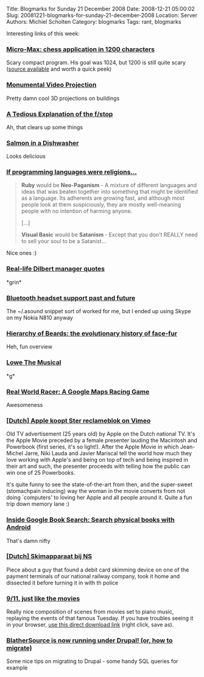Title: Blogmarks for Sunday 21 December 2008
Date: 2008-12-21 05:00:02
Slug: 20081221-blogmarks-for-sunday-21-december-2008
Location: Server
Authors: Michiel Scholten
Category: blogmarks
Tags: rant, blogmarks

<p>Interesting links of this week:</p>
<h3><a href="http://home.hccnet.nl/h.g.muller/max-src2.html">Micro-Max: chess application in 1200 characters</a></h3>
<p>Scary compact program. His goal was 1024, but 1200 is still quite scary (<a href="http://home.hccnet.nl/h.g.muller/max1.html">source available</a> and worth a quick peek)</p>
<h3><a href="http://www.snotr.com/video/1926">Monumental Video Projection</a></h3>
<p>Pretty damn cool 3D projections on buildings</p>
<h3><a href="http://www.uscoles.com/fstop.htm">A Tedious Explanation of the f/stop</a></h3>
<p>Ah, that clears up some things</p>
<h3><a href="http://www.tomscott.com/salmon/">Salmon in a Dishwasher</a></h3>
<p>Looks delicious</p>
<h3><a href="http://www.aegisub.net/2008/12/if-programming-languages-were-religions.html">If programming languages were religions...</a></h3>
<blockquote><p><b>Ruby</b> would be <b>Neo-Paganism</b> - A mixture of different languages and ideas that was beaten together into something that might be identified as a language. Its adherents are growing fast, and although most people look at them suspiciously, they are mostly well-meaning people with no intention of harming anyone.</p>

<p>[...]</p>

<p><b>Visual Basic</b> would be <b>Satanism </b>- Except that you don't REALLY need to sell your soul to be a Satanist...</p>
</blockquote>

<p>Nice ones :)</p>
<h3><a href="http://blogs.msdn.com/architectsrule/archive/2008/07/01/real-life-dilbert-manager-quotes.aspx">Real-life Dilbert manager quotes</a></h3>
<p>*grin*</p>
<h3><a href="http://www.stgraber.org/2008/06/08/bluetooth-headset-support-past-and-future">Bluetooth headset support past and future</a></h3>
<p>The ~/.asound snippet sort of worked for me, but I ended up using Skype on my Nokia N810 anyway</p>
<h3><a href="http://www.boingboing.net/2008/12/07/hierarchy-of-beards.html">Hierarchy of Beards: the evolutionary history of face-fur</a></h3>
<p>Heh, fun overview</p>
<h3><a href="http://www.lowethemusical.sg/">Lowe The Musical</a></h3>
<p>*g*</p>
<h3><a href="http://www.tomscott.com/realworldracer/">Real World Racer: A Google Maps Racing Game</a></h3>
<p>Awesomeness</p>
<h3><a href="http://vimeo.com/2551523">[Dutch] Apple koopt Ster reclameblok on Vimeo</a></h3>
<p>Old TV advertisement (25 years old) by Apple on the Dutch national TV. It's the Apple Movie preceded by a female presenter lauding the Macintosh and Powerbook (first series, it's so light!). After the Apple Movie in which Jean-Michel Jarre, Niki Lauda and Javier Mariscal tell the world how much they love working with Apple's and being on top of tech and being inspired in their art and such, the presenter proceeds with telling how the public can win one of 25 Powerbooks.</p>
<p>It's quite funny to see the state-of-the-art from then, and the super-sweet (stomachpain inducing) way the woman in the movie converts from not doing `computers' to loving her Apple and all people around it. Quite a fun trip down memory lane :)</p>
<h3><a href="http://booksearch.blogspot.com/2008/11/search-physical-books-with-android.html">Inside Google Book Search: Search physical books with Android</a></h3>
<p>That's damn nifty</p>
<h3><a href="http://web.inter.nl.net/users/p.c.wiegmans/skimapparaat/index.html">[Dutch] Skimapparaat bij NS</a></h3>
<p>Piece about a guy that found a debit card skimming device on one of the payment terminals of our national railway company, took it home and dissected it before turning it in with th police</p>
<h3><a href="http://www.kottke.org/08/12/911-just-like-the-movies">9/11, just like the movies</a></h3>
<p>Really nice composition of scenes from movies set to piano music, replaying the events of that famous Tuesday. If you have troubles seeing it in your browser, <a href="http://michalkosakowski.net/wp-content/uploads/films/JustLikeTheMovies.mov">use this direct download link</a> (right click, save as).</p>
<h3><a href="http://blathersource.org/node/80">BlatherSource is now running under Drupal! (or, how to migrate)</a></h3>
<p>Some nice tips on migrating to Drupal - some handy SQL queries for example</p>
